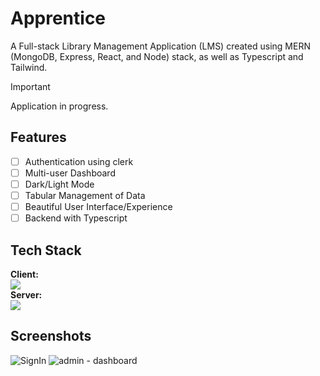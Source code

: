 # Apprentice

A Full-stack Library Management Application (LMS) created using MERN (MongoDB, Express, React, and Node) stack, as well as Typescript and Tailwind.

> [!Important]
>
> Application in progress.

## Features

- [ ] Authentication using clerk
- [ ] Multi-user Dashboard
- [ ] Dark/Light Mode
- [ ] Tabular Management of Data
- [ ] Beautiful User Interface/Experience
- [ ] Backend with Typescript

## Tech Stack

**Client:** <br />
![](https://skillicons.dev/icons?i=typescript,react,tailwind)<br />
**Server:** <br />
![](https://skillicons.dev/icons?i=typescript,nodejs,express,mongodb)

## Screenshots

![SignIn](https://github.com/leenrd/Apprentice/assets/103997539/4f96b560-e66c-46fe-aadc-ff81013d1ca0)
![admin - dashboard](https://github.com/leenrd/Apprentice/assets/103997539/0b251df2-17a7-43aa-bd30-ee376ca159b9)
